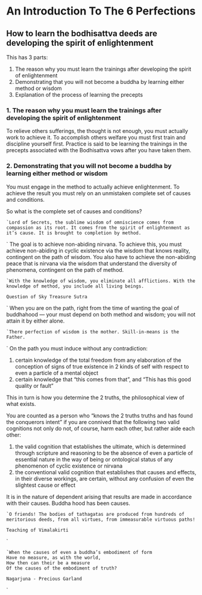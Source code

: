 
# An Introduction To The 6 Perfections

## How to learn the bodhisattva deeds are developing the spirit of enlightenment

This has 3 parts:

1. The reason why you must learn the trainings after developing the spirit of enlightenment
2. Demonstrating that you will not become a buddha by learning either method or wisdom
3. Explanation of the process of learning the precepts

### 1. The reason why you must learn the trainings after developing the spirit of enlightenment

To relieve others sufferings, the thought is not enough, you must actually work to achieve it. To accomplish others welfare you must first train and discipline yourself first.  Practice is said to be learning the trainings in the precepts associated with the Bodhisattva vows after you have taken them. 

### 2. Demonstrating that you will not become a buddha by learning either method or wisdom

You must engage in the method to actually achieve enlightenment. To achieve the result you must rely on an unmistaken complete set of causes and conditions. 

So what is the complete set of causes and conditions?

```
`Lord of Secrets, the sublime wisdom of omniscience comes from compassion as its root. It comes from the spirit of enlightenment as it’s cause. It is brought to completion by method. 
```
`
The goal is to achieve non-abiding nirvana. To achieve this, you must achieve non-abiding in cyclic existence via the wisdom that knows reality, contingent on the path of wisdom. You also have to achieve the non-abiding peace that is nirvana via the wisdom that understand the diversity of phenomena, contingent on the path of method. 

```
`With the knowledge of wisdom, you eliminate all afflictions. With the knowledge of method, you include all living beings.

Question of Sky Treasure Sutra
```
`
When you are on the path, right from the time of wanting the goal of buddhahood — your must depend on both method and wisdom; you will not attain it by either alone.

```
`There perfection of wisdom is the mother. Skill-in-means is the Father.
```
`
On the path you must induce without any contradiction:

1.  certain knowledge of the total freedom from any elaboration of the conception of signs of true existence in 2 kinds of self with respect to even a particle of a mental object
2. certain knowledge that “this comes from that”, and “This has this good quality or fault”

This in turn is how you determine the 2 truths, the philosophical view of what exists.  

You are counted as a person who “knows the 2 truths truths and has found the conquerors intent” if you are connived that the following two valid cognitions not only do not, of course, harm each other, but rather aide each other: 

1. the valid cognition that establishes the ultimate, which is determined through scripture and reasoning to be the absence of even a particle of essential nature in the way of being or ontological status of any phenomenon of cyclic existence or nirvana
2. the conventional valid cognition that establishes that causes and effects, in their diverse workings, are certain, without any confusion of even the slightest cause or effect


It is in the nature of dependent arising that results are made in accordance with their causes. Buddha hood has been causes.

```
`O friends! The bodies of tathagatas are produced from hundreds of meritorious deeds, from all virtues, from immeasurable virtuous paths!

Teaching of Vimalakirti
```
`
```
`When the causes of even a buddha’s embodiment of form
Have no measure, as with the world,
How then can their be a measure
Of the causes of the embodiment of truth?

Nagarjuna - Precious Garland
```
`